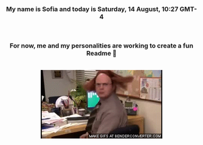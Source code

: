 


<div align="center">
<h3 >My name is Sofia and today is Saturday, 14 August, 10:27 GMT-4</h3><br>
<h3 >For now, me and my personalities are working to create a fun Readme 👋
</h3><br>
<img src='img/dwight.gif' alt='working...'/>
</div>
